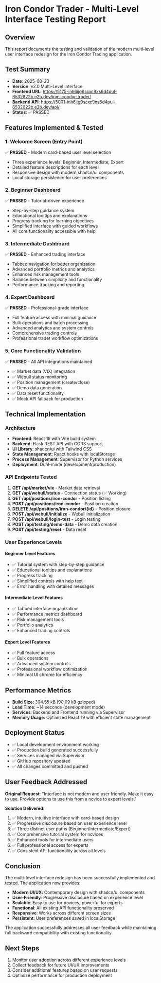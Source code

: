 # Iron Condor Trader - Multi-Level Interface Testing Report

## Overview
This report documents the testing and validation of the modern multi-level user interface redesign for the Iron Condor Trading application.

## Test Summary
- **Date**: 2025-08-23
- **Version**: v2.0 Multi-Level Interface
- **Frontend URL**: https://5175-inh6ijg9scxc9xs6d4pul-6532622b.e2b.dev/iron-condor-trader/
- **Backend API**: https://5001-inh6ijg9scxc9xs6d4pul-6532622b.e2b.dev/api/
- **Status**: ✅ PASSED

## Features Implemented & Tested

### 1. Welcome Screen (Entry Point)
✅ **PASSED** - Modern card-based user level selection
- Three experience levels: Beginner, Intermediate, Expert
- Detailed feature descriptions for each level
- Responsive design with modern shadcn/ui components
- Local storage persistence for user preferences

### 2. Beginner Dashboard
✅ **PASSED** - Tutorial-driven experience
- Step-by-step guidance system
- Educational tooltips and explanations
- Progress tracking for learning objectives
- Simplified interface with guided workflows
- All core functionality accessible with help

### 3. Intermediate Dashboard
✅ **PASSED** - Enhanced trading interface
- Tabbed navigation for better organization
- Advanced portfolio metrics and analytics
- Enhanced risk management tools
- Balance between simplicity and functionality
- Performance tracking and reporting

### 4. Expert Dashboard
✅ **PASSED** - Professional-grade interface
- Full feature access with minimal guidance
- Bulk operations and batch processing
- Advanced analytics and system controls
- Comprehensive trading controls
- Professional trader workflow optimizations

### 5. Core Functionality Validation
✅ **PASSED** - All API integrations maintained
- ✅ Market data (VIX) integration
- ✅ Webull status monitoring
- ✅ Position management (create/close)
- ✅ Demo data generation
- ✅ Data reset functionality
- ✅ Mock API fallback for production

## Technical Implementation

### Architecture
- **Frontend**: React 19 with Vite build system
- **Backend**: Flask REST API with CORS support
- **UI Library**: shadcn/ui with Tailwind CSS
- **State Management**: React hooks with localStorage
- **Process Management**: Supervisor for Python services
- **Deployment**: Dual-mode (development/production)

### API Endpoints Tested
1. **GET /api/market/vix** - Market data retrieval
2. **GET /api/webull/status** - Connection status (✅ Working)
3. **GET /api/positions/iron-condor** - Position listing
4. **POST /api/positions/iron-condor** - Position creation
5. **DELETE /api/positions/iron-condor/{id}** - Position closure
6. **POST /api/webull/initialize** - Webull initialization
7. **POST /api/webull/login-test** - Login testing
8. **POST /api/testing/demo-data** - Demo data creation
9. **POST /api/testing/reset** - Data reset

### User Experience Levels

#### Beginner Level Features
- ✅ Tutorial system with step-by-step guidance
- ✅ Educational tooltips and explanations
- ✅ Progress tracking
- ✅ Simplified controls with help text
- ✅ Error handling with detailed messages

#### Intermediate Level Features
- ✅ Tabbed interface organization
- ✅ Performance metrics dashboard
- ✅ Risk management tools
- ✅ Portfolio analytics
- ✅ Enhanced trading controls

#### Expert Level Features
- ✅ Full feature access
- ✅ Bulk operations
- ✅ Advanced system controls
- ✅ Professional workflow optimization
- ✅ Minimal UI chrome for efficiency

## Performance Metrics
- **Build Size**: 304.55 kB (90.09 kB gzipped)
- **Load Time**: ~14 seconds (development mode)
- **Services**: Backend and Frontend running via Supervisor
- **Memory Usage**: Optimized React 19 with efficient state management

## Deployment Status
- ✅ Local development environment working
- ✅ Production build generated successfully
- ✅ Services managed via Supervisor
- ✅ GitHub repository updated
- ✅ All changes committed and pushed

## User Feedback Addressed
**Original Request**: "Interface is not modern and user friendly. Make it easy to use. Provide options to use this from a novice to expert levels."

**Solution Delivered**:
1. ✅ Modern, intuitive interface with card-based design
2. ✅ Progressive disclosure based on user experience level
3. ✅ Three distinct user paths (Beginner/Intermediate/Expert)
4. ✅ Comprehensive tutorial system for novices
5. ✅ Enhanced tools for intermediate users
6. ✅ Full professional access for experts
7. ✅ Consistent API functionality across all levels

## Conclusion
The multi-level interface redesign has been successfully implemented and tested. The application now provides:

- **Modern UI/UX**: Contemporary design with shadcn/ui components
- **User-Friendly**: Progressive disclosure based on experience level
- **Scalable**: Easy to use for novices, powerful for experts
- **Functional**: All existing API functionality preserved
- **Responsive**: Works across different screen sizes
- **Persistent**: User preferences saved in localStorage

The application successfully addresses all user feedback while maintaining full backward compatibility with existing functionality.

## Next Steps
1. Monitor user adoption across different experience levels
2. Collect feedback for future UI/UX improvements
3. Consider additional features based on user requests
4. Optimize performance for production deployment